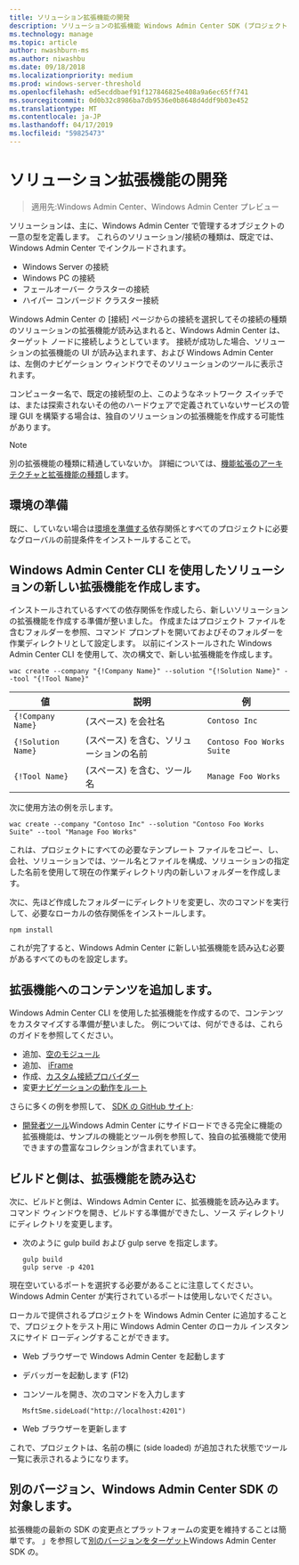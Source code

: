 ```yaml
---
title: ソリューション拡張機能の開発
description: ソリューションの拡張機能 Windows Admin Center SDK (プロジェクト ホノルル) の開発します。
ms.technology: manage
ms.topic: article
author: nwashburn-ms
ms.author: niwashbu
ms.date: 09/18/2018
ms.localizationpriority: medium
ms.prod: windows-server-threshold
ms.openlocfilehash: ed5ecddbaef91f127846825e408a9a6ec65ff741
ms.sourcegitcommit: 0d0b32c8986ba7db9536e0b8648d4ddf9b03e452
ms.translationtype: MT
ms.contentlocale: ja-JP
ms.lasthandoff: 04/17/2019
ms.locfileid: "59825473"
---
```

# <a name="develop-a-solution-extension"></a>ソリューション拡張機能の開発

>適用先:Windows Admin Center、Windows Admin Center プレビュー

ソリューションは、主に、Windows Admin Center で管理するオブジェクトの一意の型を定義します。  これらのソリューション/接続の種類は、既定では、Windows Admin Center でインクルードされます。

* Windows Server の接続
* Windows PC の接続
* フェールオーバー クラスターの接続
* ハイパー コンバージド クラスター接続

Windows Admin Center の [接続] ページからの接続を選択してその接続の種類のソリューションの拡張機能が読み込まれると、Windows Admin Center は、ターゲット ノードに接続しようとしています。 接続が成功した場合、ソリューションの拡張機能の UI が読み込まれます、および Windows Admin Center は、左側のナビゲーション ウィンドウでそのソリューションのツールに表示されます。

コンピューター名で、既定の接続型の上、このようなネットワーク スイッチでは、または探索されないその他のハードウェアで定義されていないサービスの管理 GUI を構築する場合は、独自のソリューションの拡張機能を作成する可能性があります。

> [!NOTE]
> 別の拡張機能の種類に精通していないか。 詳細については、[機能拡張のアーキテクチャと拡張機能の種類](understand-extensions.md)します。

## <a name="prepare-your-environment"></a>環境の準備

既に、していない場合は[環境を準備する](prepare-development-environment.md)依存関係とすべてのプロジェクトに必要なグローバルの前提条件をインストールすることで。

## <a name="create-a-new-solution-extension-with-the-windows-admin-center-cli"></a>Windows Admin Center CLI を使用したソリューションの新しい拡張機能を作成します。 ##

インストールされているすべての依存関係を作成したら、新しいソリューションの拡張機能を作成する準備が整いました。  作成またはプロジェクト ファイルを含むフォルダーを参照、コマンド プロンプトを開いておよびそのフォルダーを作業ディレクトリとして設定します。  以前にインストールされた Windows Admin Center CLI を使用して、次の構文で、新しい拡張機能を作成します。

```
wac create --company "{!Company Name}" --solution "{!Solution Name}" --tool "{!Tool Name}"
```

| 値 | 説明 | 例 |
| ----- | ----------- | ------- |
| ```{!Company Name}``` | (スペース) を会社名 | ```Contoso Inc``` |
| ```{!Solution Name}``` | (スペース) を含む、ソリューションの名前 | ```Contoso Foo Works Suite``` |
| ```{!Tool Name}``` | (スペース) を含む、ツール名 | ```Manage Foo Works``` |

次に使用方法の例を示します。

```
wac create --company "Contoso Inc" --solution "Contoso Foo Works Suite" --tool "Manage Foo Works"
```

これは、プロジェクトにすべての必要なテンプレート ファイルをコピー、し、会社、ソリューションでは、ツール名とファイルを構成、ソリューションの指定した名前を使用して現在の作業ディレクトリ内の新しいフォルダーを作成します。  

次に、先ほど作成したフォルダーにディレクトリを変更し、次のコマンドを実行して、必要なローカルの依存関係をインストールします。

```
npm install
```

これが完了すると、Windows Admin Center に新しい拡張機能を読み込む必要があるすべてのものを設定します。 

## <a name="add-content-to-your-extension"></a>拡張機能へのコンテンツを追加します。

Windows Admin Center CLI を使用した拡張機能を作成するので、コンテンツをカスタマイズする準備が整いました。  例については、何ができるは、これらのガイドを参照してください。

- 追加、[空のモジュール](guides\add-module.md)
- 追加、 [iFrame](guides\add-iframe.md)
- 作成、[カスタム接続プロバイダー](guides\create-connection-provider.md)
- 変更[ナビゲーションの動作をルート](guides\modify-root-navigation.md)
 
さらに多くの例を参照して、 [SDK の GitHub サイト](https://aka.ms/wacsdk):
-  [開発者ツール](https://github.com/Microsoft/windows-admin-center-sdk/tree/master/windows-admin-center-developer-tools)Windows Admin Center にサイドロードできる完全に機能の拡張機能は、サンプルの機能とツール例を参照して、独自の拡張機能で使用できますの豊富なコレクションが含まれています。

## <a name="build-and-side-load-your-extension"></a>ビルドと側は、拡張機能を読み込む

次に、ビルドと側は、Windows Admin Center に、拡張機能を読み込みます。  コマンド ウィンドウを開き、ビルドする準備ができたし、ソース ディレクトリにディレクトリを変更します。

* 次のように gulp build および gulp serve を指定します。

    ```
    gulp build
    gulp serve -p 4201
    ```

現在空いているポートを選択する必要があることに注意してください。 Windows Admin Center が実行されているポートは使用しないでください。

ローカルで提供されるプロジェクトを Windows Admin Center に追加することで、プロジェクトをテスト用に Windows Admin Center のローカル インスタンスにサイド ローディングすることができます。

* Web ブラウザーで Windows Admin Center を起動します
* デバッガーを起動します (F12)
* コンソールを開き、次のコマンドを入力します

    ```
    MsftSme.sideLoad("http://localhost:4201")
    ```

*   Web ブラウザーを更新します

これで、プロジェクトは、名前の横に (side loaded) が追加された状態でツール一覧に表示されるようになります。

## <a name="target-a-different-version-of-the-windows-admin-center-sdk"></a>別のバージョン、Windows Admin Center SDK の対象します。

拡張機能の最新の SDK の変更点とプラットフォームの変更を維持することは簡単です。  」を参照して[別のバージョンをターゲット](target-sdk-version.md)Windows Admin Center SDK の。